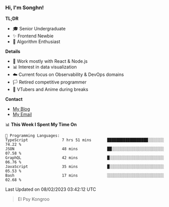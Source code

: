 ### Hi, I'm Songhn!

**TL;DR**

- 🎓 Senior Undergraduate
- ✨ Frontend Newbie
- 🎈 Algorithm Enthusiast

**Details**

- 🎯 Work mostly with React & Node.js
- 📊 Interest in data visualization
- ☁️ Current focus on Observability & DevOps domains
- 🏳️ Retired competitive programmer
- 🍵 VTubers and Anime during breaks

**Contact**
- [My Blog](https://blog.songhn.com)
- [My Email](mailto:nana7mi@duck.com)

<!--START_SECTION:waka-->
📊 **This Week I Spent My Time On** 

```text
💬 Programming Languages: 
TypeScript               7 hrs 51 mins       ██████████████████░░░░░░░   74.22 % 
JSON                     48 mins             ██░░░░░░░░░░░░░░░░░░░░░░░   07.58 % 
GraphQL                  42 mins             █░░░░░░░░░░░░░░░░░░░░░░░░   06.76 % 
JavaScript               35 mins             █░░░░░░░░░░░░░░░░░░░░░░░░   05.53 % 
Bash                     17 mins             ░░░░░░░░░░░░░░░░░░░░░░░░░   02.68 % 

```


 Last Updated on 08/02/2023 03:42:12 UTC
<!--END_SECTION:waka-->

> El Psy Kongroo
